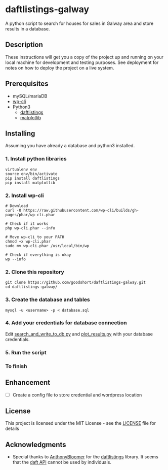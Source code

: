 # daftlistings-galway
A python script to search for houses for sales in Galway area and store results in a database.

## Description

These instructions will get you a copy of the project up and running on your local machine for development and testing purposes. See deployment for notes on how to deploy the project on a live system.

## Prerequisites

- mySQL/mariaDB
- [wp-cli](https://make.wordpress.org/cli/handbook/)
- Python3
  - [daftlistings](https://github.com/AnthonyBloomer/daftlistings)
  - [matplotlib](https://matplotlib.org/)

## Installing

Assuming you have already a database and python3 installed.

### 1. Install python libraries

```shell
virtualenv env
source env/bin/activate
pip install daftlistings
pip install matplotlib
```

### 2. Install wp-cli

```shell
# Download
curl -O https://raw.githubusercontent.com/wp-cli/builds/gh-pages/phar/wp-cli.phar

# Check if it works
php wp-cli.phar --info

# Move wp-cli to your PATH
chmod +x wp-cli.phar
sudo mv wp-cli.phar /usr/local/bin/wp

# Check if everything is okay
wp --info
```

### 2. Clone this repository

```shell
git clone https://github.com/goodshort/daftlistings-galway.git
cd daftlistings-galway/
```

### 3. Create the database and tables
```shell
mysql -u <username> -p < database.sql
```

### 4. Add your credentials for database connection
Edit [search_and_write_to_db.py](search_and_write_to_db.py) and [plot_results.py](plot_results.py) with your database credentials.

### 5. Run the script

### To finish

## Enhancement 
- [ ] Create a config file to store credential and wordpress location

## License

This project is licensed under the MIT License - see the [LICENSE](LICENSE) file for details

## Acknowledgments

- Special thanks to [AnthonyBloomer](https://github.com/AnthonyBloomer) for the [daftlistings](https://github.com/AnthonyBloomer/daftlistings) library. It seems that the [daft API](https://api.daft.ie/doc/) cannot be used by individuals.

